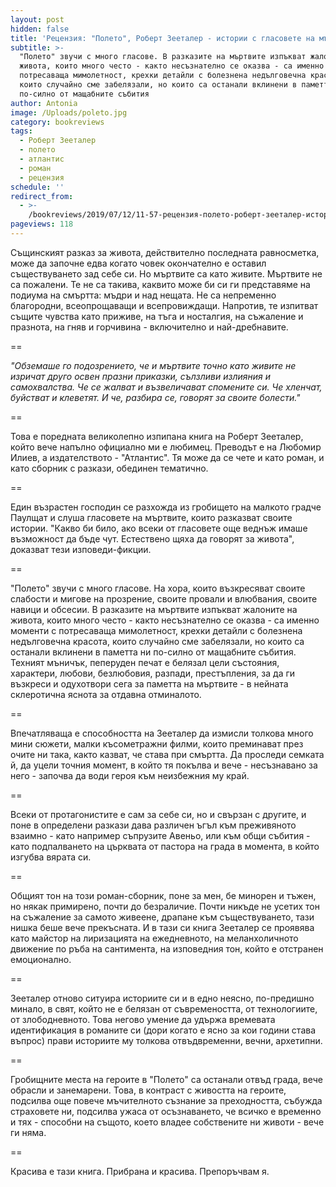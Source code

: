 ```yaml
---
layout: post
hidden: false
title: 'Рецензия: "Полето", Роберт Зееталер - истории с гласовете на мъртвите'
subtitle: >-
  "Полето" звучи с много гласове. В разказите на мъртвите изпъкват жалоните на
  живота, които много често - както несъзнателно се оказва - са именно моменти с
  потресаваща мимолетност, крехки детайли с болезнена недълговечна красота,
  които случайно сме забелязали, но които са останали вклинени в паметта ни
  по-силно от мащабните събития
author: Antonia
image: /Uploads/poleto.jpg
category: bookreviews
tags:
  - Роберт Зееталер
  - полето
  - атлантис
  - роман
  - рецензия
schedule: ''
redirect_from:
  - >-
    /bookreviews/2019/07/12/11-57-рецензия-полето-роберт-зееталер-истории-с-гласовете-на-мъртвите
pageviews: 118
---
```

Същинският разказ за живота, действително последната равносметка, може да започне едва когато човек окончателно е оставил съществуването зад себе си. Но мъртвите са като живите. Мъртвите не са пожалени. Те не са такива, каквито може би си ги представяме на подиума на смъртта: мъдри и над нещата. Не са непременно благородни, всеопрощаващи и всепровиждащи. Напротив, те изпитват същите чувства като приживе, на тъга и носталгия, на съжаление и празнота, на гняв и горчивина - включително и най-дребнавите. 

\==

_"Обземаше го подозрението, че и мъртвите точно като живите не изричат друго освен празни приказки, сълзливи излияния и самохвалства. Че се жалват и възвеличават спомените си. Че хленчат, буйстват и клеветят. И че, разбира се, говорят за своите болести."_

\==

Това е поредната великолепно изпипана книга на Роберт Зееталер, който вече напълно официално ми е любимец. Преводът е на Любомир Илиев, а издателството - "Атлантис". Тя може да се чете и като роман, и като сборник с разкази, обединен тематично. 

\==

Един възрастен господин се разхожда из гробището на малкото градче Паулщат и слуша гласовете на мъртвите, които разказват своите истории. "Какво би било, ако всеки от гласовете още веднъж имаше възможност да бъде чут. Естествено щяха да говорят за живота", доказват тези изповеди-фикции.

\==

"Полето" звучи с много гласове. На хора, които възкресяват своите слабости и мигове на прозрение, своите провали и влюбвания, своите навици и обсесии. В разказите на мъртвите изпъкват жалоните на живота, които много често - както несъзнателно се оказва - са именно моменти с потресаваща мимолетност, крехки детайли с болезнена недълговечна красота, които случайно сме забелязали, но които са останали вклинени в паметта ни по-силно от мащабните събития. Техният мъничък, пеперуден печат е белязал цели състояния, характери, любови, безлюбовия, разпади, престъпления, за да ги възкреси и одухотвори сега за паметта на мъртвите - в нейната склеротична яснота за отдавна отминалото. 

\==

Впечатляваща е способността на Зееталер да измисли толкова много мини сюжети, малки късометражни филми, които преминават през очите ни така, както казват, че става при смъртта. Да проследи семката й, да уцели точния момент, в който тя покълва и вече - несъзнавано за него - започва да води героя към неизбежния му край. 

\==

Всеки от протагонистите е сам за себе си, но и свързан с другите, и поне в определени разкази дава различен ъгъл към преживяното взаимно - като например съпрузите Авеньо, или към общи събития - като подпалването на църквата от пастора на града в момента, в който изгубва вярата си. 

\==

Общият тон на този роман-сборник, поне за мен, бе минорен и тъжен, но някак примирено, почти до безраличие. Почти никъде не усетих тон на съжаление за самото живеене, драпане към съществуването, тази нишка беше вече прекъсната. И в тази си книга Зееталер се проявява като майстор на лиризацията на ежедневното, на меланхоличното движение по ръба на сантимента, на изповедния тон, който е отстранен емоционално. 

\==

Зееталер отново ситуира историите си и в едно неясно, по-предишно минало, в свят, който не е белязан от съвремеността, от технологиите, от злободневното. Това негово умение да удържа времевата идентификация в романите си (дори когато е ясно за кои години става въпрос) прави историите му толкова отвъдвременни, вечни, архетипни.

\==

Гробищните места на героите в "Полето" са останали отвъд града, вече обрасли и занемарени. Това, в контраст с живостта на героите, подсилва още повече мъчителното съзнание за преходността, събужда страховете ни, подсилва ужаса от осъзнаването, че всичко е временно и тях - способни на същото, което владее собствените ни животи - вече ги няма.

\==

Красива е тази книга. Прибрана и красива. Препоръчвам я.
